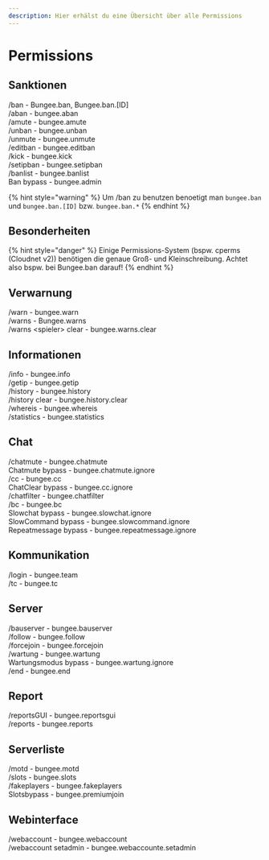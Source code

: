 ```yaml
---
description: Hier erhälst du eine Übersicht über alle Permissions
---
```


# Permissions

## Sanktionen

/ban - Bungee.ban, Bungee.ban.\[ID\]  
/aban - bungee.aban  
/amute - bungee.amute  
/unban - bungee.unban  
/unmute - bungee.unmute  
/editban - bungee.editban  
/kick - bungee.kick  
/setipban - bungee.setipban  
/banlist - bungee.banlist  
Ban bypass - bungee.admin

{% hint style="warning" %}
Um /ban zu benutzen benoetigt man `bungee.ban` und `bungee.ban.[ID]` bzw. `bungee.ban.*`
{% endhint %}

## Besonderheiten

{% hint style="danger" %}
Einige Permissions-System \(bspw. cperms \(Cloudnet v2\)\) benötigen die genaue Groß- und Kleinschreibung. Achtet also bspw. bei Bungee.ban darauf!
{% endhint %}

## Verwarnung

/warn - bungee.warn  
/warns - Bungee.warns  
/warns &lt;spieler&gt; clear - bungee.warns.clear

## Informationen

/info - bungee.info  
/getip - bungee.getip  
/history - bungee.history  
/history clear - bungee.history.clear  
/whereis - bungee.whereis  
/statistics - bungee.statistics

## Chat

/chatmute - bungee.chatmute  
Chatmute bypass - bungee.chatmute.ignore  
/cc - bungee.cc  
ChatClear bypass - bungee.cc.ignore  
/chatfilter - bungee.chatfilter  
/bc - bungee.bc  
Slowchat bypass - bungee.slowchat.ignore  
SlowCommand bypass - bungee.slowcommand.ignore  
Repeatmessage bypass - bungee.repeatmessage.ignore

## Kommunikation

/login - bungee.team  
/tc - bungee.tc

## Server

/bauserver - bungee.bauserver  
/follow - bungee.follow  
/forcejoin - bungee.forcejoin  
/wartung - bungee.wartung  
Wartungsmodus bypass - bungee.wartung.ignore  
/end - bungee.end

## Report

/reportsGUI - bungee.reportsgui  
/reports - bungee.reports

## Serverliste

/motd - bungee.motd  
/slots - bungee.slots  
/fakeplayers - bungee.fakeplayers  
Slotsbypass - bungee.premiumjoin

## Webinterface

/webaccount - bungee.webaccount  
/webaccount setadmin - bungee.webaccounte.setadmin

